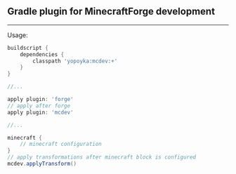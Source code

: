 ## Gradle plugin for MinecraftForge development

---

Usage:

```groovy
buildscript {
    dependencies {
        classpath 'yopoyka:mcdev:+'
    }
}

//...

apply plugin: 'forge'
// apply after forge
apply plugin: 'mcdev'

//...

minecraft {
    // minecraft configuration
}
// apply transformations after minecraft block is configured
mcdev.applyTransform()
```